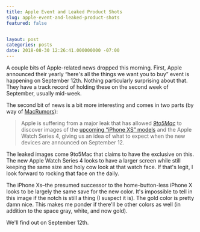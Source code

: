 ```yaml
---
title: Apple Event and Leaked Product Shots
slug: apple-event-and-leaked-product-shots
featured: false


layout: post
categories: posts
date: 2018-08-30 12:26:41.000000000 -07:00
---
```


A couple bits of Apple-related news dropped this morning. First, Apple announced their yearly “here's all the things we want you to buy” event is happening on September 12th. Nothing particularly surprising about that. They have a track record of holding these on the second week of September, usually mid-week.

The second bit of news is a bit more interesting and comes in two parts (by way of [MacRumors](https://www.macrumors.com/2018/08/30/apple-watch-series-4-leak/)):

> Apple is suffering from a major leak that has allowed _[9to5Mac](https://9to5mac.com/2018/08/30/exclusive-apple-watch-series-4/)_ to discover images of the [upcoming “iPhone XS” models](https://www.macrumors.com/2018/08/30/apple-leaks-2018-iphone-models/) and the Apple Watch Series 4, giving us an idea of what to expect when the new devices are announced on September 12.

<!--missing_image-->

The leaked images come 9to5Mac that claims to have the exclusive on this. The new Apple Watch Series 4 looks to have a larger screen while still keeping the same size and holy cow look at that watch face. If that's legit, I look forward to rocking that face on the daily.

<!--missing_image-->

The iPhone Xs–the presumed successor to the home-button-less iPhone X looks to be largely the same save for the new color. It's impossible to tell in this image if the notch is still a thing (I suspect it is). The gold color is pretty damn nice. This makes me ponder if there'll be other colors as well (in addition to the space gray, white, and now gold).

<!--missing_image-->

We'll find out on September 12th.

